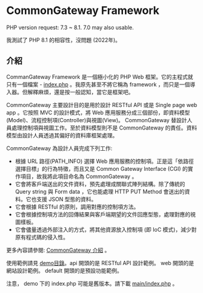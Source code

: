 # CommonGateway Framework

PHP version request: 7.3 ~ 8.1. 7.0 may also usable.

我測試了 PHP 8.1 的相容性，沒問題 (2022年)。

## 介紹

CommanGateway Framework 是一個極小化的 PHP Web 框架。它的主程式就只有一個檔案 - [index.php](main/index.php) 。我原先甚至不將它稱為 framework ，而只是一個導入器。但解釋麻煩，還是按一般認知，當它是框架吧。

CommonGateway 主要設計目的是用於設計 RESTful API 或是 Single page web app 。它按照 MVC 的設計模式，將 Web 應用服務分成三個部份，即資料模型(Model)、流程控制項(Controller)與視圖(View)。 CommonGateway 替設計人員處理控制項與視圖工作。至於資料模型則不是 CommonGateway 的責任。資料模型由設計人員透過其偏好的資料庫框架處理。

CommonGateway 為設計人員完成下列工作:

* 根據 URL 路徑(PATH_INFO) 選擇 Web 應用服務的控制項。正是這「依路徑選擇目標」的行為特徵，而且又是 Common Gateway Interface (CGI) 的實作項目，故我將此項目命名為 CommonGateway 。
* 它會將客戶端送出的文件資料，預先處理成關聯式陣列結構。除了傳統的 Query string 與 Form data ，它也能處理 HTTP PUT Method 會送出的資料。它也支援 JSON 型態的資料。
* 它會根據 RESTful 的原則，調用對應的控制項方法。
* 它會根據控制項方法的回傳結果與客戶端期望的文件回應型態，處理對應的視圖樣板。
* 它會儘量透過外部注入的方式，將其他資源放入控制項 (即 IoC 模式)，減少對原有程式碼的侵入性。

更多內容請參閱: [CommonGateway 介紹](http://rocksaying.tw/archives/21318202.html) 。

使用範例請見 [demo目錄](demo)。api 開頭的是 RESTful API 設計範例。 web 開頭的是網站設計範例。 default 開頭的是預設功能範例。

注意， demo 下的 index.php 可能是舊版本。請下載 [main/index.php](main/index.php) 。
